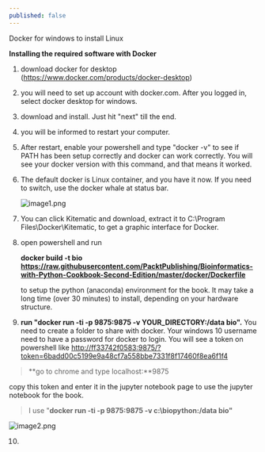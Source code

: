 ```yaml
---
published: false
---
```

Docker for windows to install Linux

**Installing the required software with Docker**

1.  download docker for desktop
    (<https://www.docker.com/products/docker-desktop>)

2.  you will need to set up account with docker.com. After you logged
    in, select docker desktop for windows.

3.  download and install. Just hit "next" till the end.

4.  you will be informed to restart your computer.

5.  After restart, enable your powershell and type "docker -v" to see if
    PATH has been setup correctly and docker can work correctly. You
    will see your docker version with this command, and that means it
    worked.

6.  The default docker is Linux container, and you have it now. If you
    need to switch, use the docker whale at status bar.

    ![image1.png]({{site.baseurl}}/_posts/image1.png)


7.  You can click Kitematic and download, extract it to C:\\Program
    Files\\Docker\\Kitematic, to get a graphic interface for Docker.

8.  open powershell and run

    **docker build -t bio
    https://raw.githubusercontent.com/PacktPublishing/Bioinformatics-with-Python-Cookbook-Second-Edition/master/docker/Dockerfile**

    to setup the python (anaconda) environment for the book. It may take
    a long time (over 30 minutes) to install, depending on your hardware
    structure.

9.  **run "docker run -ti -p 9875:9875 -v YOUR\_DIRECTORY:/data bio".**
    You need to create a folder to share with docker. Your windows 10
    username need to have a password for docker to login. You will see a
    token on powershell like
    <http://ff33742f0583:9875/?token=6badd00c5199e9a48cf7a558bbe7331f8f17460f8ea6f1f4>

> **go to chrome and type localhost:**9875

copy this token and enter it in the jupyter notebook page to use the
jupyter notebook for the book.

> I use "**docker run -ti -p 9875:9875 -v c:\\biopython:/data bio"**

![image2.png]({{site.baseurl}}/_posts/image2.png)


10.
